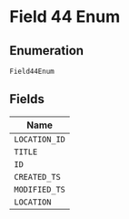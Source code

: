 
# Field 44 Enum

## Enumeration

`Field44Enum`

## Fields

| Name |
|  --- |
| `LOCATION_ID` |
| `TITLE` |
| `ID` |
| `CREATED_TS` |
| `MODIFIED_TS` |
| `LOCATION` |

